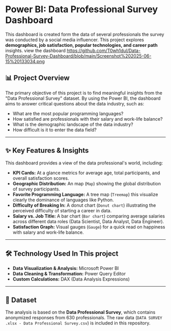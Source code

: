 # Power BI: Data Professional Survey Dashboard

This dashboard is created form the data of several professionals the survey was conducted by a social media influencer. This project explores **demographics, job satisfaction, popular technologies, and career path** insights.
view the dashboard https://github.com/T0wh1dul/Data-Professional-Survey-Dashboard/blob/main/Screenshot%202025-06-15%20133034.png

## 📊 Project Overview

The primary objective of this project is to find meaningful insights from the "Data Professional Survey" dataset.
By using the Power BI, the dashboard aims to answer critical questions about the data industry, such as:

- What are the most popular programming languages?
- How satisfied are professionals with their salary and work-life balance?
- What is the demographic landscape of the data industry?
- How difficult is it to enter the data field?

---

## ✨ Key Features & Insights

This dashboard provides a view of the data professional's world, including:

-   **KPI Cards:** At a glance metrics for average age, total participants, and overall satisfaction scores.
-   **Geographic Distribution:** An map (`Map`) showing the global distribution of survey participants.
-   **Favorite Programming Language:** A tree map (`Treemap`) this visualize clearly the dominance of languages like Python.
-   **Difficulty of Breaking In:** A donut chart (`Donut chart`) illustrating the perceived difficulty of starting a career in data.
-   **Salary vs. Job Title:** A bar chart (`Bar chart`) comparing average salaries across different data roles (Data Scientist, Data Analyst, Data Engineer).
-   **Satisfaction Graph:** Visual gauges (`Gauge`) for a quick read on happiness with salary and work-life balance.

---

## 🛠️ Technology Used In This project

-   **Data Visualization & Analysis:** Microsoft Power BI
-   **Data Cleaning & Transformation:** Power Query Editor
-   **Custom Calculations:** DAX (Data Analysis Expressions)

---

## 💾 Dataset

The analysis is based on the **Data Professional Survey**, which contains anonymized responses from 630 professionals. 
The raw data (`DATA SURVEY .xlsx - Data Professional Survey.csv`) is included in this repository.

